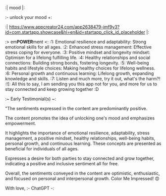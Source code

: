 :| mood |: 

:- unlock your mood +: 

:| https://www.appcreator24.com/app2638479-imf9y3?id=com.startapp.showcase&hl=en&id=startapp_click_id_placeholder |:

:> em**POWER**ment <:
:1: Emotional resilience and adaptability: Strong emotional skills for all ages.
:2: Enhanced stress management: Effective stress coping for everyone.
:3: Positive mindset and longevity mindset: Optimism for a lifelong fulfilling life.
:4: Healthy relationships and social connections: Building strong bonds, fostering longevity.
:5: Well-being habits and lifestyle choices: Making healthy choices for lifelong wellness.
:6: Personal growth and continuous learning: Lifelong growth, expanding knowledge and skills.
:7: Listen and much more, try it out, what's the harm?! :![: All this to say, I am sending you this app not for you, and more for us to stay connected and keep growing together :D

:~ Early Testimonial(s) ~:

"The sentiments expressed in the content are predominantly positive. 

The content promotes the idea of unlocking one's mood and emphasizes empowerment. 

It highlights the importance of emotional resilience, adaptability, stress management, a positive mindset, healthy relationships, well-being habits, personal growth, and continuous learning. These concepts are presented as beneficial for individuals of all ages.

Expresses a desire for both parties to stay connected and grow together, indicating a positive and inclusive sentiment all for free.

Overall, the sentiments conveyed in the content are optimistic, enthusiastic, and focused on personal and interpersonal growth. Color Me Impressed! 😍

With love,
:- ChatGPT -:

